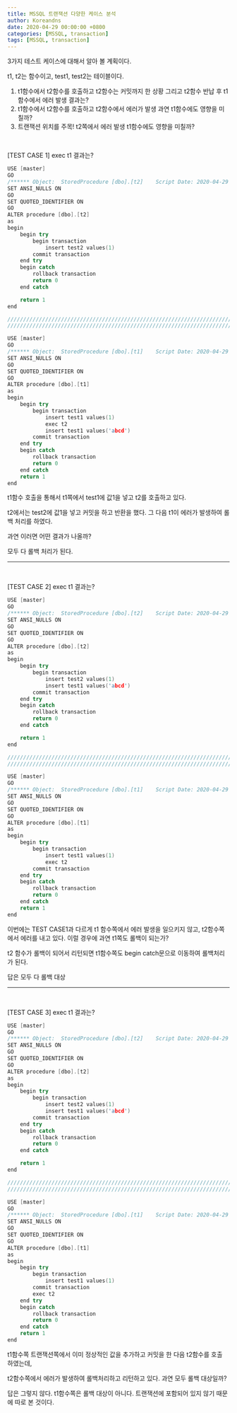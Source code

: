 ```yaml
---
title: MSSQL 트랜잭션 다양한 케이스 분석
author: Koreandns
date: 2020-04-29 00:00:00 +0800
categories: [MSSQL, transaction]
tags: [MSSQL, transaction]
---
```




3가지 테스트 케이스에 대해서 알아 볼 계획이다.

t1, t2는 함수이고, test1, test2는 테이블이다.

1. t1함수에서 t2함수를 호출하고 t2함수는 커밋까지 한 상황 그리고 t2함수 반납 후 t1함수에서 에러 발생 결과는?
2. t1함수에서 t2함수를 호출하고 t2함수에서 에러가 발생 과연 t1함수에도 영향을 미칠까?
3. 트랜잭션 위치를 주목! t2쪽에서 에러 발생 t1함수에도 영향을 미칠까?

<br>



[TEST CASE 1] exec t1 결과는?

```c++
USE [master]
GO
/****** Object:  StoredProcedure [dbo].[t2]    Script Date: 2020-04-29 오전 12:07:14 ******/
SET ANSI_NULLS ON
GO
SET QUOTED_IDENTIFIER ON
GO
ALTER procedure [dbo].[t2]
as
begin
	begin try
		begin transaction
			insert test2 values(1)
		commit transaction
	end try
	begin catch
		rollback transaction
		return 0
	end catch

	return 1
end

////////////////////////////////////////////////////////////////////////////
////////////////////////////////////////////////////////////////////////////

USE [master]
GO
/****** Object:  StoredProcedure [dbo].[t1]    Script Date: 2020-04-29 오전 12:06:39 ******/
SET ANSI_NULLS ON
GO
SET QUOTED_IDENTIFIER ON
GO
ALTER procedure [dbo].[t1]
as
begin
	begin try
		begin transaction
			insert test1 values(1)
			exec t2
			insert test1 values('abcd')
		commit transaction
	end try
	begin catch
		rollback transaction
		return 0
	end catch
	return 1
end
```

t1함수 호출을 통해서 t1쪽에서 test1에 값1을 넣고 t2를 호출하고 있다.

t2에서는 test2에 값1을 넣고 커밋을 하고 반환을 했다. 그 다음 t1이 에러가 발생하여 롤백 처리를 하였다.



과연 이러면 어떤 결과가 나올까?

모두 다 롤백 처리가 된다.

------
<br>

[TEST CASE 2] exec t1 결과는?

```c++
USE [master]
GO
/****** Object:  StoredProcedure [dbo].[t2]    Script Date: 2020-04-29 오전 12:07:14 ******/
SET ANSI_NULLS ON
GO
SET QUOTED_IDENTIFIER ON
GO
ALTER procedure [dbo].[t2]
as
begin
	begin try
		begin transaction
			insert test2 values(1)
			insert test1 values('abcd')
		commit transaction
	end try
	begin catch
		rollback transaction
		return 0
	end catch

	return 1
end

////////////////////////////////////////////////////////////////////////////
////////////////////////////////////////////////////////////////////////////

USE [master]
GO
/****** Object:  StoredProcedure [dbo].[t1]    Script Date: 2020-04-29 오전 12:06:39 ******/
SET ANSI_NULLS ON
GO
SET QUOTED_IDENTIFIER ON
GO
ALTER procedure [dbo].[t1]
as
begin
	begin try
		begin transaction
			insert test1 values(1)
			exec t2
		commit transaction
	end try
	begin catch
		rollback transaction
		return 0
	end catch
	return 1
end
```

이번에는 TEST CASE1과 다르게 t1 함수쪽에서 에러 발생을 일으키지 않고, t2함수쪽에서 에러를 내고 있다. 이럴 경우에 과연 t1쪽도 롤백이 되는가?



t2 함수가 롤백이 되어서 리턴되면 t1함수쪽도 begin catch문으로 이동하여 롤백처리가 된다.

답은 모두 다 롤백 대상

------
<br>

[TEST CASE 3] exec t1 결과는?

```c++
USE [master]
GO
/****** Object:  StoredProcedure [dbo].[t2]    Script Date: 2020-04-29 오전 12:07:14 ******/
SET ANSI_NULLS ON
GO
SET QUOTED_IDENTIFIER ON
GO
ALTER procedure [dbo].[t2]
as
begin
	begin try
		begin transaction
			insert test2 values(1)
			insert test1 values('abcd')
		commit transaction
	end try
	begin catch
		rollback transaction
		return 0
	end catch

	return 1
end

////////////////////////////////////////////////////////////////////////////
////////////////////////////////////////////////////////////////////////////

USE [master]
GO
/****** Object:  StoredProcedure [dbo].[t1]    Script Date: 2020-04-29 오전 12:06:39 ******/
SET ANSI_NULLS ON
GO
SET QUOTED_IDENTIFIER ON
GO
ALTER procedure [dbo].[t1]
as
begin
	begin try
		begin transaction
			insert test1 values(1)
		commit transaction
		exec t2
	end try
	begin catch
		rollback transaction
		return 0
	end catch
	return 1
end
```

t1함수쪽 트랜잭션쪽에서 이미 정상적인 값을 추가하고 커밋을 한 다음 t2함수를 호출 하였는데,

t2함수쪽에서 에러가 발생하여 롤백처리하고 리턴하고 있다. 과연 모두 롤백 대상일까?

답은 그렇지 않다. t1함수쪽은 롤백 대상이 아니다. 트랜잭션에 포함되어 있지 않기 때문에 따로 본 것이다.